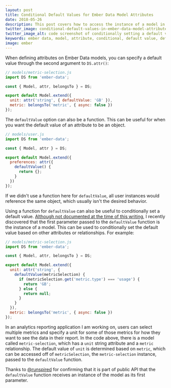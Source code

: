 ```yaml
---
layout: post
title: Conditional Default Values for Ember Data Model Attributes
date: 2018-05-26
description: This post covers how to access the instance of a model in the defaultValue function of an attribute to conditionally set a default value.
twitter_image: conditional-default-values-in-ember-data-model-attributes.png
twitter_image_alt: code screenshot of conditionally setting a default value in an Ember Data model attribute
keywords: ember data, model, attribute, conditional, default value, defaultValue
image: ember
---
```


When defining attributes on Ember Data models, you can specify a default value through the second argument to `DS.attr()`:

```js
// models/metric-selection.js
import DS from 'ember-data';

const { Model, attr, belongsTo } = DS;

export default Model.extend({
  unit: attr('string', { defaultValue: 'GB' }),
  metric: belongsTo('metric', { async: false })
});
```

The `defaultValue` option can also be a function. This can be useful for when you want the default value of an attribute to be an object.

```js
// models/user.js
import DS from 'ember-data';

const { Model, attr } = DS;

export default Model.extend({
  preferences: attr({
    defaultValue() {
      return {};
    }
  })
});
```

If we didn't use a function here for `defaultValue`, all user instances would reference the same object, which usually isn't the desired behavior.

Using a function for `defaultValue` can also be useful to conditionally set a default value. [Although not documented at the time of this writing](https://www.emberjs.com/api/ember-data/3.1/classes/DS/methods/attr?anchor=attr), I recently discovered that the first parameter passed to the `defaultValue` function is the instance of a model. This can be used to conditionally set the default value based on other attributes or relationships. For example:

```js
// models/metric-selection.js
import DS from 'ember-data';

const { Model, attr, belongsTo } = DS;

export default Model.extend({
  unit: attr('string', {
    defaultValue(metricSelection) {
      if (metricSelection.get('metric.type') === 'usage') {
        return 'GB';
      } else {
        return null;
      }
    }
  }),
  metric: belongsTo('metric', { async: false })
});
```

In an analytics reporting application I am working on, users can select multiple metrics and specify a unit for some of those metrics for how they want to see the data in their report. In the code above, there is a model called `metric-selection`, which has a `unit` string attribute and a `metric` relationship. The default value of `unit` is determined based on `metric`, which can be accessed off of `metricSelection`, the `metric-selection` instance, passed to the `defaultValue` function.

Thanks to [@runspired](https://twitter.com/Runspired) for confirming that it is part of public API that the `defaultValue` function receives an instance of the model as its first parameter.
